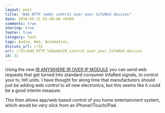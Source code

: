 ```yaml
---
layout: post
title: "Add HTTP (web) control over your InfaRed devices"
date: 2010-05-11 01:49:48 +0100 
comments: true
sharing: true
footer: true
Category: Tech
tags: Audio, Web, Automation,
discuss_url: //31
url: //31/Add_HTTP_%28web%29_control_over_your_InfaRed_devices
id: 31
---
```

Using the new [IR ANYWHERE IR OVER IP MODULE][keene] you can send web requests that get turned into standard consumer InfaRed signals, to control your tv, hifi units. I have thought for along time that manufacturers should just be adding web control to all new electronics, but this seems like it could be a good interim measure.

This then allows app/web based control of you home entertainment system, which would be very slick from an iPhone/iTouch/iPad.

[keene]: http://www.keene.co.uk/electronic/keene-electronics/keene-ir-anywhere-ir-over-ip-module-%28128-code%29/KIRA128.html
